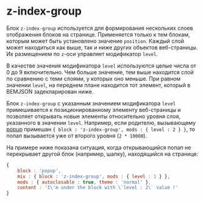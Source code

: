 # z-index-group

Блок `z-index-group` используется для формирования нескольких слоев отображения блоков на странице. Применяется только к тем блокам, которым может быть установлено значение `position`. Каждый слой может находиться как выше, так и ниже других объектов веб-страницы. Их размещением по `z`-оси управляет модификатор `level`.

В качестве значения модификатора `level` используются целые числа  от 0 до 9 включительно. Чем больше значение, тем выше находится слой по сравнению с теми слоями, у которых оно меньше. При равном значении `level`, на переднем плане находится тот элемент, который в BEMJSON задекларирован ниже.

Блок `z-index-group` с указанным значением модификатора `level` примешивается к позиционированному элементу веб-страницы и позволяет открывать новые элементы относительно уровня слоя, указанного в значении `level`. Например, если родителю, вызывающему [popup](../popup/popup.ru.md) примешан `{ block : 'z-index-group', mods : { level : 2 } }`, то попап вызывается уже от второго уровня (`2 * 10000`).

На примере ниже показана ситуация, когда открывающийся попап не перекрывает другой блок (например, шапку), находящийся на странице:

```js
{
    block : 'popup',
    mix : { block : 'z-index-group', mods : { level : 1 } },
    mods : { autoclosable : true, theme : 'normal' },
    content : 'I\'m under the block with \`level : 2\` value !'
}
```
